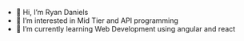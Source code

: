 - 👋 Hi, I’m Ryan Daniels
- 👀 I’m interested in Mid Tier and API programming
- 🌱 I’m currently learning Web Development using angular and react



